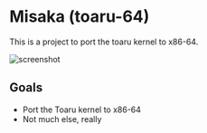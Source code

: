 # Misaka (toaru-64)

This is a project to port the toaru kernel to x86-64.

![screenshot](https://klange.dev/s/Screenshot%20from%202021-05-02%2020-04-45.png)

## Goals

- Port the Toaru kernel to x86-64
- Not much else, really
